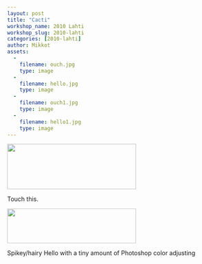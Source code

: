 ```yaml
---
layout: post
title: "Cacti"
workshop_name: 2010 Lahti
workshop_slug: 2010-lahti
categories: [2010-lahti]
author: Mikkot 
assets:
  -
    filename: ouch.jpg
    type: image
  -
    filename: hello.jpg
    type: image
  -
    filename: ouch1.jpg
    type: image
  -
    filename: hello1.jpg
    type: image
---
```

<a href="http://workshops.nodebox.net/2010/wp-content/uploads/ouch1.jpg"><img class="alignnone size-medium wp-image-402" title="ouch" src="http://workshops.nodebox.net/2010/wp-content/uploads/ouch1-300x106.jpg" alt="" width="300" height="106" /></a>

Touch this.

<a href="http://workshops.nodebox.net/2010/wp-content/uploads/hello1.jpg"><img class="alignnone size-medium wp-image-403" title="hello" src="http://workshops.nodebox.net/2010/wp-content/uploads/hello1-300x81.jpg" alt="" width="300" height="81" /></a>

Spikey/hairy Hello with a tiny amount of Photoshop color adjusting

